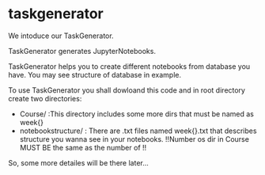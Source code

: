 # taskgenerator
We intoduce our TaskGenerator.

TaskGenerator generates JupyterNotebooks.

TaskGenerator helps you to create different notebooks from database you have. You may see structure of database in example.

To use TaskGenerator you shall dowloand this code and in root directory create two directories: 
  - Course/ :This directory includes some more dirs that must be named as week{}
  - notebookstructure/ : There are .txt files named week{}.txt that describes structure you wanna see in your notebooks.
  !!Number os dir in Course MUST BE the same as the number of !!
  
  So, some more detailes will be there later...
